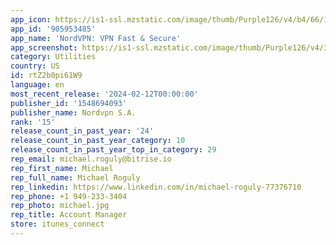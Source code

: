 ```yaml
---
app_icon: https://is1-ssl.mzstatic.com/image/thumb/Purple126/v4/b4/66/1a/b4661a0a-922f-ccd1-8bd7-63637bb70103/AppIcon-0-0-1x_U007epad-0-0-85-220.png/1024x1024bb.png
app_id: '905953485'
app_name: 'NordVPN: VPN Fast & Secure'
app_screenshot: https://is1-ssl.mzstatic.com/image/thumb/Purple126/v4/39/0d/d9/390dd9f3-b799-7df3-1d90-ca0273d01e37/95449c9e-cb97-45a2-8008-05b2a7f253eb_ap-ios-rebrand-en-us-1242x2688-1.jpg/1242x2688bb.png
category: Utilities
country: US
id: rtZ2b0pi61W9
language: en
most_recent_release: '2024-02-12T00:00:00'
publisher_id: '1548694093'
publisher_name: Nordvpn S.A.
rank: '15'
release_count_in_past_year: '24'
release_count_in_past_year_category: 10
release_count_in_past_year_top_in_category: 29
rep_email: michael.roguly@bitrise.io
rep_first_name: Michael
rep_full_name: Michael Roguly
rep_linkedin: https://www.linkedin.com/in/michael-roguly-77376710
rep_phone: +1 949-233-3404
rep_photo: michael.jpg
rep_title: Account Manager
store: itunes_connect
---
```

